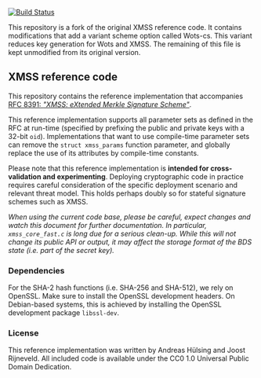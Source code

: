 
[![Build Status](https://travis-ci.org/lucasperin/xmss-reference.svg?branch=master)](https://travis-ci.org/lucasperin/xmss-reference)

This repository is a fork of the original XMSS reference code. It contains modifications that add a variant scheme option called Wots-cs. This variant reduces key generation for Wots and XMSS. The remaining of this file is kept unmodified from its original version.

## XMSS reference code

This repository contains the reference implementation that accompanies [RFC 8391: _"XMSS: eXtended Merkle Signature Scheme"_](https://tools.ietf.org/html/rfc8391).

This reference implementation supports all parameter sets as defined in the RFC at run-time (specified by prefixing the public and private keys with a 32-bit `oid`). Implementations that want to use compile-time parameter sets can remove the `struct xmss_params` function parameter, and globally replace the use of its attributes by compile-time constants.

Please note that this reference implementation is **intended for cross-validation and experimenting**. Deploying cryptographic code in practice requires careful consideration of the specific deployment scenario and relevant threat model. This holds perhaps doubly so for stateful signature schemes such as XMSS.

_When using the current code base, please be careful, expect changes and watch this document for further documentation. In particular, `xmss_core_fast.c` is long due for a serious clean-up. While this will not change its public API or output, it may affect the storage format of the BDS state (i.e. part of the secret key)._

### Dependencies

For the SHA-2 hash functions (i.e. SHA-256 and SHA-512), we rely on OpenSSL. Make sure to install the OpenSSL development headers. On Debian-based systems, this is achieved by installing the OpenSSL development package `libssl-dev`.

### License

This reference implementation was written by Andreas Hülsing and Joost Rijneveld. All included code is available under the CC0 1.0 Universal Public Domain Dedication.
